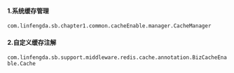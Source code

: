#### 1.系统缓存管理
``` com.linfengda.sb.chapter1.common.cacheEnable.manager.CacheManager ```
#### 2.自定义缓存注解
``` com.linfengda.sb.support.middleware.redis.cache.annotation.BizCacheEnable.Cache ```
